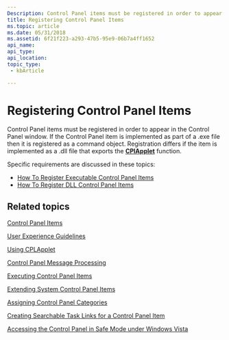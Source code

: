 ```yaml
---
Description: Control Panel items must be registered in order to appear in the Control Panel window.
title: Registering Control Panel Items
ms.topic: article
ms.date: 05/31/2018
ms.assetid: 6f21f223-a293-47b5-95e9-06b7a4ff1652
api_name: 
api_type: 
api_location: 
topic_type: 
 - kbArticle

---
```


# Registering Control Panel Items

Control Panel items must be registered in order to appear in the Control Panel window. If the Control Panel item is implemented as part of a .exe file then it is registered as a command object. Registration differs if the item is implemented as a .dll file that exports the [**CPlApplet**](https://msdn.microsoft.com/library/Bb776392(v=VS.85).aspx) function.

Specific requirements are discussed in these topics:

-   [How To Register Executable Control Panel Items](how-to-register-an-executable-control-panel-item-registration-.md)
-   [How To Register DLL Control Panel Items](how-to-register-dll-control-panel-item-registration-.md)

## Related topics

<dl> <dt>

[Control Panel Items](control-panel-applications.md)
</dt> <dt>

[User Experience Guidelines](user-experience-guidelines.md)
</dt> <dt>

[Using CPLApplet](using-cplapplet.md)
</dt> <dt>

[Control Panel Message Processing](message-processing.md)
</dt> <dt>

[Executing Control Panel Items](executing-control-panel-items.md)
</dt> <dt>

[Extending System Control Panel Items](extending-system-control-panel-items.md)
</dt> <dt>

[Assigning Control Panel Categories](assigning-control-panel-categories.md)
</dt> <dt>

[Creating Searchable Task Links for a Control Panel Item](creating-searchable-task-links.md)
</dt> <dt>

[Accessing the Control Panel in Safe Mode under Windows Vista](accessing-the-cp-in-safe-mode-under-vista.md)
</dt> </dl>

 

 



